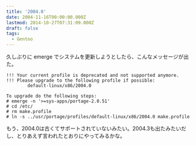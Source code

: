 ```yaml
---
title: '2004.0'
date: 2004-11-16T00:00:00.000Z
lastmod: 2014-10-27T07:31:09.000Z
draft: false
tags:
  - Gentoo
---
```


久しぶりに emerge でシステムを更新しようとしたら、こんなメッセージが出た。

```
!!! Your current profile is deprecated and not supported anymore.
!!! Please upgrade to the following profile if possible:
        default-linux/x86/2004.0

To upgrade do the following steps:
# emerge -n '>=sys-apps/portage-2.0.51'
# cd /etc/
# rm make.profile
# ln -s ../usr/portage/profiles/default-linux/x86/2004.0 make.profile
```

もう、2004.0は古くてサポートされていないみたい。2004.3も出たみたいだし、とりあえず言われたとおりにやってみるかな。
